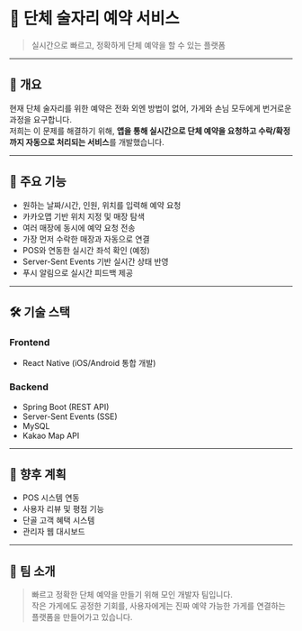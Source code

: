 # 🥂 단체 술자리 예약 서비스

> 실시간으로 빠르고, 정확하게 단체 예약을 할 수 있는 플랫폼

---

## 📌 개요

현재 단체 술자리를 위한 예약은 전화 외엔 방법이 없어, 가게와 손님 모두에게 번거로운 과정을 요구합니다.  
저희는 이 문제를 해결하기 위해, **앱을 통해 실시간으로 단체 예약을 요청하고 수락/확정까지 자동으로 처리되는 서비스**를 개발했습니다.

---

## 🚀 주요 기능

- 원하는 날짜/시간, 인원, 위치를 입력해 예약 요청
- 카카오맵 기반 위치 지정 및 매장 탐색
- 여러 매장에 동시에 예약 요청 전송
- 가장 먼저 수락한 매장과 자동으로 연결
- POS와 연동한 실시간 좌석 확인 (예정)
- Server-Sent Events 기반 실시간 상태 반영
- 푸시 알림으로 실시간 피드백 제공

---

## 🛠 기술 스택

### Frontend
- React Native (iOS/Android 통합 개발)

### Backend
- Spring Boot (REST API)
- Server-Sent Events (SSE)
- MySQL
- Kakao Map API

---

## 🧩 향후 계획

- POS 시스템 연동
- 사용자 리뷰 및 평점 기능
- 단골 고객 혜택 시스템
- 관리자 웹 대시보드

---

## 🙌 팀 소개

> 빠르고 정확한 단체 예약을 만들기 위해 모인 개발자 팀입니다.  
> 작은 가게에도 공정한 기회를, 사용자에게는 진짜 예약 가능한 가게를 연결하는 플랫폼을 만들어가고 있습니다.
